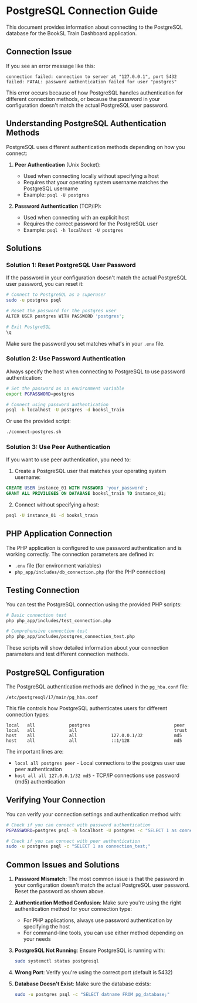 # PostgreSQL Connection Guide

This document provides information about connecting to the PostgreSQL database for the BookSL Train Dashboard application.

## Connection Issue

If you see an error message like this:

```
connection failed: connection to server at "127.0.0.1", port 5432 failed: FATAL: password authentication failed for user "postgres"
```

This error occurs because of how PostgreSQL handles authentication for different connection methods, or because the password in your configuration doesn't match the actual PostgreSQL user password.

## Understanding PostgreSQL Authentication Methods

PostgreSQL uses different authentication methods depending on how you connect:

1. **Peer Authentication** (Unix Socket):
   - Used when connecting locally without specifying a host
   - Requires that your operating system username matches the PostgreSQL username
   - Example: `psql -U postgres`

2. **Password Authentication** (TCP/IP):
   - Used when connecting with an explicit host
   - Requires the correct password for the PostgreSQL user
   - Example: `psql -h localhost -U postgres`

## Solutions

### Solution 1: Reset PostgreSQL User Password

If the password in your configuration doesn't match the actual PostgreSQL user password, you can reset it:

```bash
# Connect to PostgreSQL as a superuser
sudo -u postgres psql

# Reset the password for the postgres user
ALTER USER postgres WITH PASSWORD 'postgres';

# Exit PostgreSQL
\q
```

Make sure the password you set matches what's in your `.env` file.

### Solution 2: Use Password Authentication

Always specify the host when connecting to PostgreSQL to use password authentication:

```bash
# Set the password as an environment variable
export PGPASSWORD=postgres

# Connect using password authentication
psql -h localhost -U postgres -d booksl_train
```

Or use the provided script:

```bash
./connect-postgres.sh
```

### Solution 3: Use Peer Authentication

If you want to use peer authentication, you need to:

1. Create a PostgreSQL user that matches your operating system username:

```sql
CREATE USER instance_01 WITH PASSWORD 'your_password';
GRANT ALL PRIVILEGES ON DATABASE booksl_train TO instance_01;
```

2. Connect without specifying a host:

```bash
psql -U instance_01 -d booksl_train
```

## PHP Application Connection

The PHP application is configured to use password authentication and is working correctly. The connection parameters are defined in:

- `.env` file (for environment variables)
- `php_app/includes/db_connection.php` (for the PHP connection)

## Testing Connection

You can test the PostgreSQL connection using the provided PHP scripts:

```bash
# Basic connection test
php php_app/includes/test_connection.php

# Comprehensive connection test
php php_app/includes/postgres_connection_test.php
```

These scripts will show detailed information about your connection parameters and test different connection methods.

## PostgreSQL Configuration

The PostgreSQL authentication methods are defined in the `pg_hba.conf` file:

```
/etc/postgresql/17/main/pg_hba.conf
```

This file controls how PostgreSQL authenticates users for different connection types:

```
local   all             postgres                                peer
local   all             all                                     trust
host    all             all             127.0.0.1/32            md5
host    all             all             ::1/128                 md5
```

The important lines are:
- `local all postgres peer` - Local connections to the postgres user use peer authentication
- `host all all 127.0.0.1/32 md5` - TCP/IP connections use password (md5) authentication

## Verifying Your Connection

You can verify your connection settings and authentication method with:

```bash
# Check if you can connect with password authentication
PGPASSWORD=postgres psql -h localhost -U postgres -c "SELECT 1 as connection_test;"

# Check if you can connect with peer authentication
sudo -u postgres psql -c "SELECT 1 as connection_test;"
```

## Common Issues and Solutions

1. **Password Mismatch**: The most common issue is that the password in your configuration doesn't match the actual PostgreSQL user password. Reset the password as shown above.

2. **Authentication Method Confusion**: Make sure you're using the right authentication method for your connection type:
   - For PHP applications, always use password authentication by specifying the host
   - For command-line tools, you can use either method depending on your needs

3. **PostgreSQL Not Running**: Ensure PostgreSQL is running with:
   ```bash
   sudo systemctl status postgresql
   ```

4. **Wrong Port**: Verify you're using the correct port (default is 5432)

5. **Database Doesn't Exist**: Make sure the database exists:
   ```bash
   sudo -u postgres psql -c "SELECT datname FROM pg_database;"
   ```

